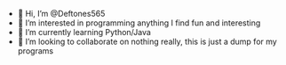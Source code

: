 - 👋 Hi, I’m @Deftones565
- 👀 I’m interested in programming anything I find fun and interesting
- 🌱 I’m currently learning Python/Java
- 💞️ I’m looking to collaborate on nothing really, this is just a dump for my programs

<!---
Deftones565/Deftones565 is a ✨ special ✨ repository because its `README.md` (this file) appears on your GitHub profile.
You can click the Preview link to take a look at your changes.
--->
